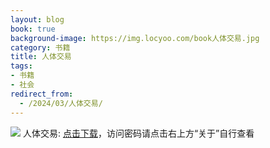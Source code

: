 ```yaml
---
layout: blog
book: true
background-image: https://img.locyoo.com/book人体交易.jpg
category: 书籍
title: 人体交易
tags:
- 书籍
- 社会
redirect_from:
  - /2024/03/人体交易/
---
```

![](https://img.locyoo.com/book人体交易.jpg)
人体交易: <a name = "ref1" href="https://url18.ctfile.com/f/50983618-1051396996-8fd4a9?p=3619">点击下载</a>，访问密码请点击右上方“关于”自行查看